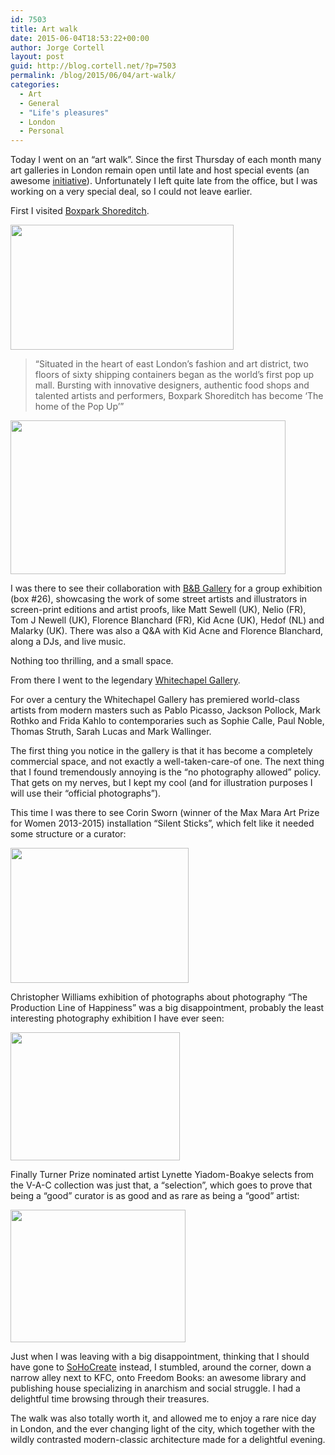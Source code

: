 ```yaml
---
id: 7503
title: Art walk
date: 2015-06-04T18:53:22+00:00
author: Jorge Cortell
layout: post
guid: http://blog.cortell.net/?p=7503
permalink: /blog/2015/06/04/art-walk/
categories:
  - Art
  - General
  - "Life's pleasures"
  - London
  - Personal
---
```

Today I went on an &#8220;art walk&#8221;. Since the first Thursday of each month many art galleries in London remain open until late and host special events (an awesome <a href="http://www.whitechapelgallery.org/first-thursdays/" target="_blank">initiative</a>). Unfortunately I left quite late from the office, but I was working on a very special deal, so I could not leave earlier.

First I visited <a href="http://www.boxpark.co.uk/" target="_blank">Boxpark Shoreditch</a>.

<img class="aligncenter" src="http://www.whitechapelgallery.org/wp-content/uploads/2015/01/boxparl.jpg" alt="" width="357" height="200" />

> &#8220;Situated in the heart of east London’s fashion and art district, two floors of sixty shipping containers began as the world’s first pop up mall. Bursting with innovative designers, authentic food shops and talented artists and performers, Boxpark Shoreditch has become ‘The home of the Pop Up’&#8221;

<img class="aligncenter" src="http://www.whitechapelgallery.org/wp-content/uploads/2015/05/Boxpark-FT-Listing-June-2015-1170x655.jpg" alt="" width="440" height="246" />

I was there to see their collaboration with <a href="http://www.bandbgallery.com/" target="_blank">B&B Gallery</a> for a group exhibition (box #26), showcasing the work of some street artists and illustrators in screen-print editions and artist proofs, like Matt Sewell (UK), Nelio (FR), Tom J Newell (UK), Florence Blanchard (FR), Kid Acne (UK), Hedof (NL) and Malarky (UK). There was also a Q&A with Kid Acne and Florence Blanchard, along a DJs, and live music.

Nothing too thrilling, and a small space.

From there I went to the legendary <a href="http://www.whitechapelgallery.org/" target="_blank">Whitechapel Gallery</a>.

For over a century the Whitechapel Gallery has premiered world-class artists from modern masters such as Pablo Picasso, Jackson Pollock, Mark Rothko and Frida Kahlo to contemporaries such as Sophie Calle, Paul Noble, Thomas Struth, Sarah Lucas and Mark Wallinger.

The first thing you notice in the gallery is that it has become a completely commercial space, and not exactly a well-taken-care-of one. The next thing that I found tremendously annoying is the &#8220;no photography allowed&#8221; policy. That gets on my nerves, but I kept my cool (and for illustration purposes I will use their &#8220;official photographs&#8221;).

This time I was there to see Corin Sworn (winner of the Max Mara Art Prize for Women 2013-2015) installation &#8220;Silent Sticks&#8221;, which felt like it needed some structure or a curator:

<img class="aligncenter" src="http://www.whitechapelgallery.org/wp-content/uploads/2014/07/Max-Mara-Corwin-Sworn-cropped-370x280.jpg" alt="" width="285" height="216" />

Christopher Williams exhibition of photographs about photography &#8220;The Production Line of Happiness&#8221; was a big disappointment, probably the least interesting photography exhibition I have ever seen:

<img class="aligncenter" src="http://www.whitechapelgallery.org/wp-content/uploads/2014/07/2005-Meiko-laughing_Bernd_small-370x280.jpg" alt="" width="271" height="205" />

Finally Turner Prize nominated artist Lynette Yiadom-Boakye selects from the V-A-C collection was just that, a &#8220;selection&#8221;, which goes to prove that being a &#8220;good&#8221; curator is as good and as rare as being a &#8220;good&#8221; artist:

<img class="aligncenter" src="http://www.whitechapelgallery.org/wp-content/uploads/2015/03/FT-Listing_WhitechapelApril-2015-370x280.jpg" alt="" width="280" height="212" />

Just when I was leaving with a big disappointment, thinking that I should have gone to <a href="http://sohocreate.co.uk/" target="_blank">SoHoCreate</a> instead, I stumbled, around the corner, down a narrow alley next to KFC, onto Freedom Books: an awesome library and publishing house specializing in anarchism and social struggle. I had a delightful time browsing through their treasures.

The walk was also totally worth it, and allowed me to enjoy a rare nice day in London, and the ever changing light of the city, which together with the wildly contrasted modern-classic architecture made for a delightful evening.